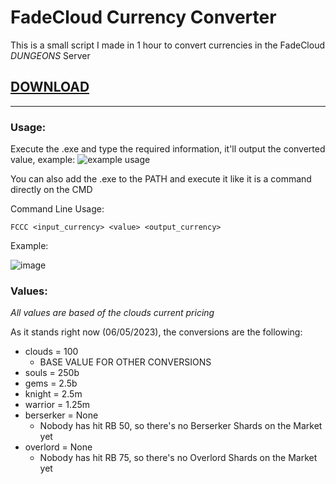 # FadeCloud Currency Converter

This is a small script I made in 1 hour to convert currencies in the FadeCloud *DUNGEONS* Server

## [DOWNLOAD](https://github.com/KuryKat/FadeCloud-Currency-Converter/releases/latest)

----

### Usage:
Execute the .exe and type the required information, it'll output the converted value, example:
![example usage](https://github.com/KuryKat/FadeCloud-Currency-Converter/assets/57152799/4df26279-1cd8-4218-a5ec-a9dc7ddf2d31)

You can also add the .exe to the PATH and execute it like it is a command directly on the CMD

Command Line Usage:
```
FCCC <input_currency> <value> <output_currency>
```

Example:

![image](https://github.com/KuryKat/FadeCloud-Currency-Converter/assets/57152799/36a7bf24-6cb8-498b-b55b-43d082fc114e)


### Values:

*All values are based of the clouds current pricing*

As it stands right now (06/05/2023), the conversions are the following:

* clouds = 100
    * BASE VALUE FOR OTHER CONVERSIONS
* souls = 250b 
* gems = 2.5b
* knight = 2.5m
* warrior = 1.25m
* berserker = None
    * Nobody has hit RB 50, so there's no Berserker Shards on the Market yet
* overlord   = None
    * Nobody has hit RB 75, so there's no Overlord Shards on the Market yet

